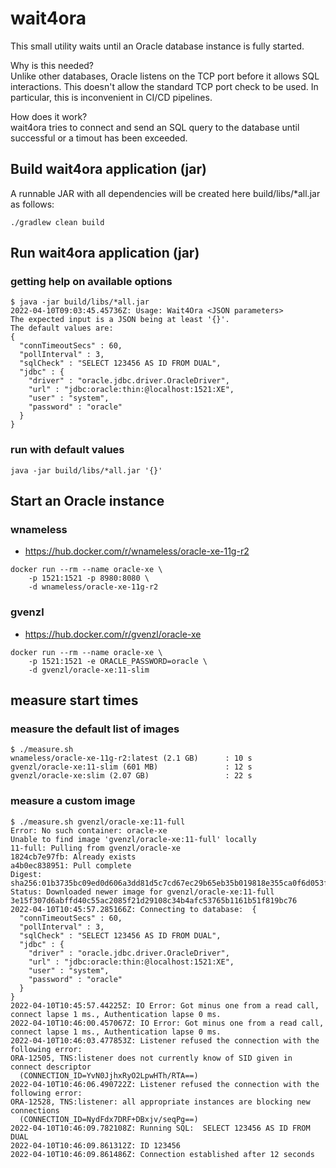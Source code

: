 # wait4ora

This small utility waits until an Oracle database instance is fully started.

Why is this needed?  
Unlike other databases, Oracle listens on the TCP port before it allows SQL interactions. This doesn't allow the standard TCP port check to be used. In particular, this is inconvenient in CI/CD pipelines.

How does it work?  
wait4ora tries to connect and send an SQL query to the database until successful or a timout has been exceeded. 

## Build wait4ora application (jar)
A runnable JAR with all dependencies will be created here build/libs/*all.jar as follows:
```
./gradlew clean build
```

## Run wait4ora application (jar)
### getting help on available options
```
$ java -jar build/libs/*all.jar     
2022-04-10T09:03:45.45736Z: Usage: Wait4Ora <JSON parameters> 
The expected input is a JSON being at least '{}'. 
The default values are:
{
  "connTimeoutSecs" : 60,
  "pollInterval" : 3,
  "sqlCheck" : "SELECT 123456 AS ID FROM DUAL",
  "jdbc" : {
    "driver" : "oracle.jdbc.driver.OracleDriver",
    "url" : "jdbc:oracle:thin:@localhost:1521:XE",
    "user" : "system",
    "password" : "oracle"
  }
}
```

### run with default values
```
java -jar build/libs/*all.jar '{}'
```

## Start an Oracle instance
### wnameless
- https://hub.docker.com/r/wnameless/oracle-xe-11g-r2
```
docker run --rm --name oracle-xe \
    -p 1521:1521 -p 8980:8080 \
    -d wnameless/oracle-xe-11g-r2
```

### gvenzl
- https://hub.docker.com/r/gvenzl/oracle-xe
```
docker run --rm --name oracle-xe \
    -p 1521:1521 -e ORACLE_PASSWORD=oracle \
    -d gvenzl/oracle-xe:11-slim
```


## measure start times
### measure the default list of images
```
$ ./measure.sh     
wnameless/oracle-xe-11g-r2:latest (2.1 GB)      : 10 s
gvenzl/oracle-xe:11-slim (601 MB)               : 12 s
gvenzl/oracle-xe:slim (2.07 GB)                 : 22 s
```

### measure a custom image
```
$ ./measure.sh gvenzl/oracle-xe:11-full
Error: No such container: oracle-xe
Unable to find image 'gvenzl/oracle-xe:11-full' locally
11-full: Pulling from gvenzl/oracle-xe
1824cb7e97fb: Already exists 
a4b0ec838951: Pull complete 
Digest: sha256:01b3735bc09ed0d606a3dd81d5c7cd67ec29b65eb35b019818e355ca0f6d053f
Status: Downloaded newer image for gvenzl/oracle-xe:11-full
3e15f307d6abffd40c55ac2085f21d29108c34b4afc53765b1161b51f819bc76
2022-04-10T10:45:57.285166Z: Connecting to database:  {
  "connTimeoutSecs" : 60,
  "pollInterval" : 3,
  "sqlCheck" : "SELECT 123456 AS ID FROM DUAL",
  "jdbc" : {
    "driver" : "oracle.jdbc.driver.OracleDriver",
    "url" : "jdbc:oracle:thin:@localhost:1521:XE",
    "user" : "system",
    "password" : "oracle"
  }
}
2022-04-10T10:45:57.44225Z: IO Error: Got minus one from a read call, connect lapse 1 ms., Authentication lapse 0 ms.
2022-04-10T10:46:00.457067Z: IO Error: Got minus one from a read call, connect lapse 1 ms., Authentication lapse 0 ms.
2022-04-10T10:46:03.477853Z: Listener refused the connection with the following error:
ORA-12505, TNS:listener does not currently know of SID given in connect descriptor
  (CONNECTION_ID=YvN0JjhxRyO2LpwHTh/RTA==)
2022-04-10T10:46:06.490722Z: Listener refused the connection with the following error:
ORA-12528, TNS:listener: all appropriate instances are blocking new connections
  (CONNECTION_ID=NydFdx7DRF+DBxjv/seqPg==)
2022-04-10T10:46:09.782108Z: Running SQL:  SELECT 123456 AS ID FROM DUAL
2022-04-10T10:46:09.861312Z: ID 123456
2022-04-10T10:46:09.861486Z: Connection established after 12 seconds
```
